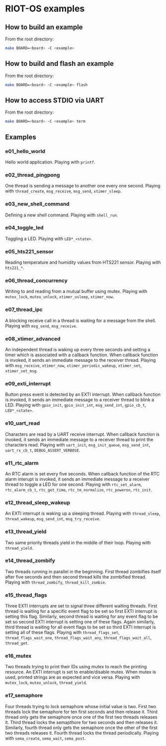 # RIOT-OS examples

## How to build an example

From the root directory:

```bash
make BOARD=<board> -C <example>
```

## How to build and flash an example

From the root directory:

```bash
make BOARD=<board> -C <example> flash
```

## How to access STDIO via UART

From the root directory:

```bash
make BOARD=<board> -C <example> term
```

## Examples

### e01_hello_world

Hello world application. Playing with `printf`.

### e02_thread_pingpong

One thread is sending a message to another one every one second. Playing with `thread_create`, `msg_receive`, `msg_send`, `xtimer_sleep`.

### e03_new_shell_command

Defining a new shell command. Playing with `shell_run`.

### e04_toggle_led

Toggling a LED. Playing with `LED*_<state>`.

### e05_hts221_sensor

Reading temperature and humidity values from HTS221 sensor. Playing with `hts221_*`.

### e06_thread_concurrency

Writing to and reading from a mutual buffer using mutex. Playing with `mutex_lock`, `mutex_unlock`, `xtimer_usleep`, `xtimer_now`.

### e07_thread_ipc

A blocking receive call in a thread is waiting for a message from the shell. Playing with `msg_send`, `msg_receive`.

### e08_xtimer_advanced

An independent thread is waking up every three seconds and setting a timer which is associated with a callback function. When callback function is invoked, it sends an immediate message to the receiver thread. Playing with `msg_receive`, `xtimer_now`, `xtimer_periodic_wakeup`, `xtimer_set`, `xtimer_set_msg`.

### e09_exti_interrupt

Button press event is detected by an EXTI interrupt. When callback function is invoked, it sends an immediate message to a receiver thread to blink a LED. Playing with `gpio_init`, `gpio_init_int`, `msg_send_int`, `gpio_cb_t`, `LED*_<state>`.

### e10_uart_read

Characters are read by a UART receive interrupt. When callback function is invoked, it sends an immediate message to a receiver thread to print the characters read. Playing with `uart_init`, `msg_init_queue`, `msg_send_int`, `uart_rx_cb_t`, `DEBUG_ASSERT_VERBOSE`.

### e11_rtc_alarm

An RTC alarm is set every five seconds. When callback function of the RTC alarm interupt is invoked, it sends an immediate message to a receiver thread to toggle a LED for one second. Playing with `rtc_set_alarm`, `rtc_alarm_cb_t`, `rtc_get_time`, `rtc_tm_normalize`, `rtc_poweron`, `rtc_init`.

### e12_thread_sleep_wakeup

An EXTI interrupt is waking up a sleeping thread. Playing with `thread_sleep`, `thread_wakeup`, `msg_send_int`, `msg_try_receive`.

### e13_thread_yield

Two same priority threads yield in the middle of their loop. Playing with `thread_yield`.

### e14_thread_zombify

Two threads running in parallel in the beginning. First thread zombifies itself after five seconds and then second thread kills the zombified thread. Playing with `thread_zombify`, `thread_kill_zombie`.

### e15_thread_flags

Three EXTI interrupts are set to signal three different waiting threads. First thread is waiting for a specific event flag to be set so first EXTI interrupt is setting this flag. Similarly, second thread is waiting for any event flag to be set so second EXTI interrupt is setting one of these flags. Again similarly, third thread is waiting for all event flags to be set so third EXTI interrupt is setting all of these flags. Playing with `thread_flags_set`, `thread_flags_wait_one`, `thread_flags_wait_any`, `thread_flags_wait_all`, `thread_get`.

### e16_mutex

Two threads trying to print their IDs using mutex to reach the printing resource. An EXTI interrupt is set to enable/disable mutex. When mutex is used, printed strings are as expected and vice versa. Playing with `mutex_lock`, `mutex_unlock`, `thread_yield`.

### e17_semaphore

Four threads trying to lock semaphore whose initial value is two. First two threads lock the semaphore for ten first seconds and then release it. Third thread only gets the semaphore once one of the first two threads releases it. Third thread locks the semapthore for two seconds and then releases it. Similarly, fourth thread only gets the semaphore once the other of the first two threads releases it. Fourth thread locks the thread periodically. Playing with `sema_create`, `sema_wait`, `sema_post`.
